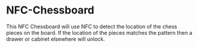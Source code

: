 # NFC-Chessboard

This NFC Chessboard will use NFC to detect the location of the chess pieces on the board.
If the location of the pieces matches the pattern then a drawer or cabinet elsewhere will unlock.
